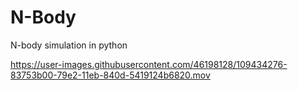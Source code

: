 # N-Body
N-body simulation in python

https://user-images.githubusercontent.com/46198128/109434276-83753b00-79e2-11eb-840d-5419124b6820.mov
